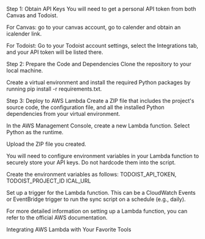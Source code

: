 Step 1: Obtain API Keys
You will need to get a personal API token from both Canvas and Todoist.

For Canvas: go to your canvas account, go to calender and obtain an icalender link.

For Todoist: Go to your Todoist account settings, select the Integrations tab, and your API token will be listed there.

Step 2: Prepare the Code and Dependencies
Clone the repository to your local machine.

Create a virtual environment and install the required Python packages by running pip install -r requirements.txt.

Step 3: Deploy to AWS Lambda
Create a ZIP file that includes the project's source code, the configuration file, and all the installed Python dependencies from your virtual environment.

In the AWS Management Console, create a new Lambda function. Select Python as the runtime.

Upload the ZIP file you created.

You will need to configure environment variables in your Lambda function to securely store your API keys. Do not hardcode them into the script.

Create the environment variables as follows: 
TODOIST_API_TOKEN,
TODOIST_PROJECT_ID
ICAL_URL

Set up a trigger for the Lambda function. This can be a CloudWatch Events or EventBridge trigger to run the sync script on a schedule (e.g., daily).

For more detailed information on setting up a Lambda function, you can refer to the official AWS documentation.

Integrating AWS Lambda with Your Favorite Tools
